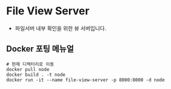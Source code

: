 # File View Server

- 파일서버 내부 확인을 위한 뷰 서버입니다.

## Docker 포팅 메뉴얼

```docker
# 현재 디렉터리로 이동
docker pull node
docker build . -t node
docker run -it --name file-view-server -p 8000:8000 -d node
```
